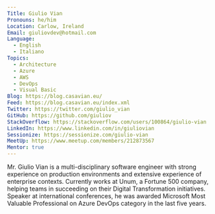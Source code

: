 ```yaml
---
Title: Giulio Vian
Pronouns: he/him
Location: Carlow, Ireland
Email: giuliovdev@hotmail.com
Language:
  - English
  - Italiano
Topics:
  - Architecture
  - Azure
  - AWS
  - DevOps
  - Visual Basic
Blog: https://blog.casavian.eu/
Feed: https://blog.casavian.eu/index.xml
Twitter: https://twitter.com/giulio_vian
GitHub: https://github.com/giuliov
StackOverflow: https://stackoverflow.com/users/100864/giulio-vian
LinkedIn: https://www.linkedin.com/in/giuliovian
Sessionize: https://sessionize.com/giulio-vian
MeetUp: https://www.meetup.com/members/212873567
Mentor: true
---
```

Mr. Giulio Vian is a multi-disciplinary software engineer with strong experience on production environments and extensive experience of enterprise contexts. Currently works at Unum, a Fortune 500 company, helping teams in succeeding on their Digital Transformation initiatives.
Speaker at international conferences, he was awarded Microsoft Most Valuable Professional on Azure DevOps category in the last five years.
